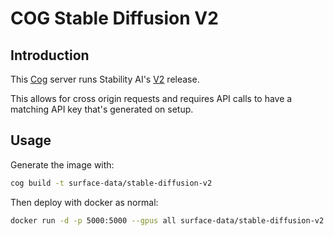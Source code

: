 # COG Stable Diffusion V2

## Introduction

This [Cog](https://github.com/replicate/cog) server runs Stability AI's
[V2](https://stability.ai/blog/stable-diffusion-v2-release) release.

This allows for cross origin requests and requires API calls to have a matching
API key that's generated on setup.

## Usage

Generate the image with:

```sh
cog build -t surface-data/stable-diffusion-v2
```

Then deploy with docker as normal:

```sh
docker run -d -p 5000:5000 --gpus all surface-data/stable-diffusion-v2
```
